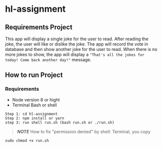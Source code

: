 # hl-assignment

## Requirements Project

This app will display a single joke for the user to read.
After reading the joke, the user will like or dislike the joke.
The app will record the vote in database and then show another joke for the user to read.
When there is no more jokes to show, the app will display a `"That's all the jokes for today! Come back another day!"` message.

## How to run Project

### Requirements

- Node version 8 or hight
- Terminal Bash or shell

```shell
Step 1: cd hl-assignment
Step 2: npm install or yarn
step 3: run shell run.sh (bash run.sh or ./run.sh)
```

> **_NOTE_**
> How to fix "permission denied" by shell:
> Terminal, you copy

```Shell
sudo chmod +x run.sh
```
